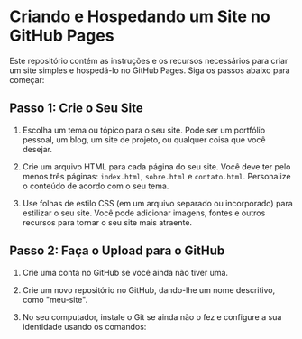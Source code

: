 # Criando e Hospedando um Site no GitHub Pages

Este repositório contém as instruções e os recursos necessários para criar um site simples e hospedá-lo no GitHub Pages. Siga os passos abaixo para começar:

## Passo 1: Crie o Seu Site

1. Escolha um tema ou tópico para o seu site. Pode ser um portfólio pessoal, um blog, um site de projeto, ou qualquer coisa que você desejar.

2. Crie um arquivo HTML para cada página do seu site. Você deve ter pelo menos três páginas: `index.html`, `sobre.html` e `contato.html`. Personalize o conteúdo de acordo com o seu tema.

3. Use folhas de estilo CSS (em um arquivo separado ou incorporado) para estilizar o seu site. Você pode adicionar imagens, fontes e outros recursos para tornar o seu site mais atraente.

## Passo 2: Faça o Upload para o GitHub

1. Crie uma conta no GitHub se você ainda não tiver uma.

2. Crie um novo repositório no GitHub, dando-lhe um nome descritivo, como "meu-site".

3. No seu computador, instale o Git se ainda não o fez e configure a sua identidade usando os comandos:

